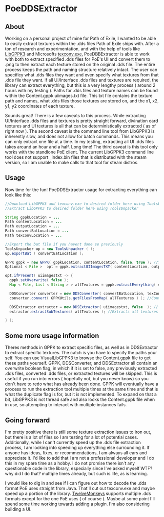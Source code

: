 # PoeDDSExtractor
## About
Working on a personal project of mine for Path of Exile, I wanted to be able to easily extract textures within the .dds files Path of Exile ships with. After a ton of research and experimentation,
and with the help of tools like [LibGPPK3](https://github.com/aianlinb/LibGGPK3/tree/main) and Microsofts [texconv.exe](https://github.com/microsoft/DirectXTex/wiki/texconv), PoeDBBExtractor is able
to work with both to extract specified .dds files for PoE's UI and convert them to .png to then extract each texture stored on the original .dds file. The entire process keeps the path and naming structure relatively intact.
The user can specificy what .dds files they want and even specify what textures from that .dds file they want. If all UI/Interface .dds files and textures are required, the library can extract everything, but this is a very lengthy process
( around 2 hours with my testing ).
Paths for .dds files and texture names can be found within the Content.gppk uiimages.txt file. This txt file contains the texture path and names, what .dds files those textures are stored on, and the x1, x2, y1, y2 coordinates of each texture.

Sounds great! There is a few caveats to this process. While extracting UI/Interface .dds files and textures is pretty straight forward, divination card textures and UI textures is all that can be deterministically extracted ( as of right now ).
The second caveat is the command line tool from LibGPPK3 is inherently slow, and does not allow for batch commands. This means you can only extract one file at a time. In my testing, extracting all UI .dds files takes around an hour and a half. Long time!
The third caveat is this tool only works with the standlone PoE client. The current LibGPPK3 command line tool does not support _index.bin files that is distributed with the steam version, so I am unable to make calls to that tool for steam distros. 
## Usage
Now time for the fun!
PoeDDSExtractor usage for extracting everything can look like this:
```java
//Download LibGPPK3 and texconv.exe to desired folder here using ToolsUnpacker
//Extract LibGPPK3 to desired folder here using ToolsUnpacker

String gppkLocation = ...
Path contentLocation = ...
Path outputLocation = ...
Path convertBatLocation = ...
Path texConvLocation = ...

//Export the bat file if you havent done so previously
ToolsUnpacker up = new ToolsUnpacker ( );
up.exportBat ( convertBatLocation );

GPPK gppk = new GPPK( gppkLocation, contentLocation, false, true ); //false boolean is for duplication, not working yet. true is for overwrite.
Optional < File >  opt = gppk.extractUIImagesTXT( contentLocation, outputLocation ); //The uiimages.txt must be extracted first in the event of extracting EVERYTHING

opt.ifPresent( uiimagestxt -> {
  gppk.setOverwrite( false );
  Map < File, List < String > > allTextures = gppk.extractEverything( contentLocation, outputLocation, uiimagestxt ); //Extracts all .dds files

  DDSConverter converter = new DDSConverter( convertBatLocation, texConvLocation, false ); // false boolean is for overwrite.
  converter.convert( GPPKUtils.getFilesFromMap( allTextures ) ); //Converts all .dds files to .png

  DDSExtractor extractor = new DDSExtractor( uiimagestxt, false  ); // false boolean is for overwrite
  extractor.extractSubTextures( allTextures ); //Extracts all textures from every .dds file.

} );

```
## Some more usage information
Theres methods in GPPK to extract specific files, as well as in DDSExtractor to extract specific textures. The catch is you have to specify the paths your self. You can use VisualLibGPPK3 to browse the Content.gppk file to get these paths yourself.
GPPK, DDSConverter, and DDSExtractor all contain an overwrite boolean flag, in which if it is set to false, any previously extracted .dds files, converted .dds files, or extracted textures will be skipped. This is useful if you run into errors ( hopefully not, but you never know)
so you don't have to redo what has already been done. GPPK will eventually have a process to run the extraction tool multiple times at the same time and that is what the duplicate flag is for, but it is not implemented. To expand on that a bit, LibGPPK3 is not thread safe and also locks
the Content.gppk file when in use, so attempting to interact with multiple instances fails. 

## Going forward
I'm pretty positive there is still some texture extraction issues to iron out, but there is a lot of files so I am testing for a lot of potential cases. Additionally, while I can't currently speed up the .dds file extraction process, I am looking into speeding up everything else surrounding it.
If anyone has ideas, fixes, or recommendations, I am always all ears and appreciate it. I'd like to add that I am not a professional developer and I do this in my spare time as a hobby. I do not promise there isn't any questionable code in the library, especially since I've asked myself WTF? why did I do that?
multiple times already, but such is life, as is learning.

I would like to dig in and see if I can figure out how to decode the .dds format PoE uses straight from Java. That'll cut out texconv.exe and maybe speed up a portion of the library. [TwelveMonkeys](https://github.com/haraldk/TwelveMonkeys) supports multiple .dds formats except for the one PoE uses ( of course ). Maybe at some
point I'll spend some time working towards adding a plugin. I'm also considering building a UI.

